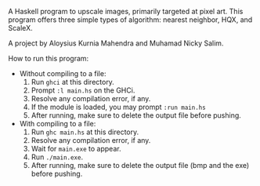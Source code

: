 A Haskell program to upscale images, primarily targeted at pixel art. This program offers three simple types of algorithm: nearest neighbor, HQX, and ScaleX.

A project by Aloysius Kurnia Mahendra and Muhamad Nicky Salim.

How to run this program:
- Without compiling to a file:
  1. Run `ghci` at this directory.
  2. Prompt `:l main.hs` on the GHCi.
  3. Resolve any compilation error, if any.
  4. If the module is loaded, you may prompt `:run main.hs`
  5. After running, make sure to delete the output file before pushing.
- With compiling to a file:
  1. Run `ghc main.hs` at this directory.
  2. Resolve any compilation error, if any.
  3. Wait for `main.exe` to appear.
  4. Run `./main.exe`.
  5. After running, make sure to delete the output file (bmp and the exe) before pushing.